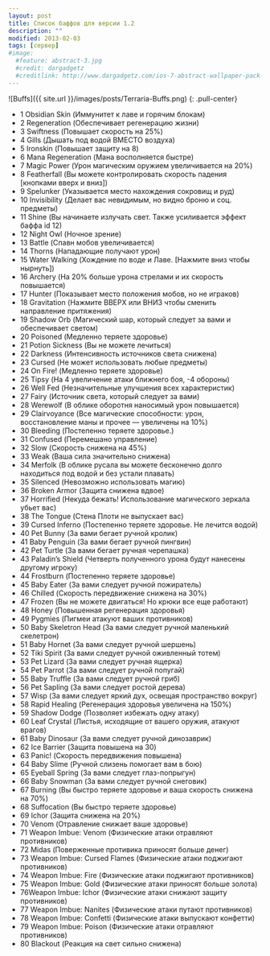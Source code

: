 ```yaml
---
layout: post
title: Список баффов для версии 1.2
description: ""
modified: 2013-02-03
tags: [сервер]
#image:
  #feature: abstract-3.jpg
  #credit: dargadgetz
  #creditlink: http://www.dargadgetz.com/ios-7-abstract-wallpaper-pack-for-iphone-5-and-ipod-touch-retina/
---
```


![Buffs]({{ site.url }}/images/posts/Terraria-Buffs.png)
{: .pull-center}

* 1 Obsidian Skin (Иммунитет к лаве и горячим блокам)
* 2 Regeneration (Обеспечивает регенерацию жизни)
* 3 Swiftness (Повышает скорость на 25%)
* 4 Gills (Дышать под водой ВМЕСТО воздуха)
* 5 Ironskin (Повышает защиту на 8)
* 6 Mana Regeneration (Мана восполняется быстре)
* 7 Magic Power (Урон магическим оружием увеличивается на 20%)
* 8 Featherfall (Вы можете контролировать скорость падения [кнопками вверх и вниз])
* 9 Spelunker (Указывается место нахождения сокровищ и руд)
* 10 Invisibility (Делает вас невидимым, но видно броню и соц. предметы)
* 11 Shine (Вы начинаете излучать свет. Также усиливается эффект баффа id 12)
* 12 Night Owl (Ночное зрение)
* 13 Battle (Спавн мобов увеличивается)
* 14 Thorns (Нападающие получают урон)
* 15 Water Walking (Хождение по воде и Лаве. [Нажмите вниз чтобы нырнуть])
* 16 Archery (На 20% больше урона стрелами и их скорость повышается)
* 17 Hunter (Показывает место положения мобов, но не играков)
* 18 Gravitation (Нажмите ВВЕРХ или ВНИЗ чтобы сменить направление притяжения)
* 19 Shadow Orb (Магический шар, который следует за вами и обеспечивает светом)
* 20 Poisoned (Медленно теряете здоровье)
* 21 Potion Sickness (Вы не можете лечиться)
* 22 Darkness (Интенсивность источников света снижена)
* 23 Cursed (Не может использовать любые предметы)
* 24 On Fire! (Медленно теряете здоровье)
* 25 Tipsy (На 4 увеличение атаки ближнего боя, -4 обороны)
* 26 Well Fed (Незначительные улучшения всех характеристик)
* 27 Fairy (Источник света, который следует за вами)
* 28 Werewolf (В облике оборотня наносимый урон повышается)
* 29 Clairvoyance (Все магические способности: урон, восстановление маны и прочее — увеличены на 10%)
* 30 Bleeding (Постепенно теряете здоровье.)
* 31 Confused (Перемешано управление)
* 32 Slow (Скорость снижена на 45%)
* 33 Weak (Ваша сила значительно снижена)
* 34 Merfolk (В облике русала вы можете бесконечно долго находиться под водой и без устали плавать)
* 35 Silenced (Невозможно использовать магию)
* 36 Broken Armor (Защита снижена вдвое)
* 37 Horrified (Некуда бежать! Использование магического зеркала убьет вас)
* 38 The Tongue (Стена Плоти не выпускает вас)
* 39 Cursed Inferno (Постепенно теряете здоровье. Не лечится водой)
* 40 Pet Bunny (За вами бегает ручной кролик)
* 41 Baby Penguin (За вами бегает ручной пингвин)
* 42 Pet Turtle (За вами бегает ручная черепашка)
* 43 Paladin’s Shield (Четверть полученного урона будут нанесены другому игроку)
* 44 Frostburn (Постепенно теряете здоровье)
* 45 Baby Eater (За вами следует ручной пожиратель)
* 46 Chilled (Скорость передвижение снижена на 30%)
* 47 Frozen (Вы не можете двигаться! Но крюки все еще работают)
* 48 Honey (Повышенная регенерация здоровья)
* 49 Pygmies (Пигмеи атакуют ваших противников)
* 50 Baby Skeletron Head (За вами следует ручной маленький скелетрон)
* 51 Baby Hornet (За вами следует ручной шершень)
* 52 Tiki Spirit (За вами следует ручной оживленный тотем)
* 53 Pet Lizard (За вами следует ручная ящерка)
* 54 Pet Parrot (За вами следует ручной попугай)
* 55 Baby Truffle (За вами следует ручной гриб)
* 56 Pet Sapling (За вами следует ростой дерева)
* 57 Wisp (За вами следует яркий дух, освещая пространство вокруг)
* 58 Rapid Healing (Регенерация здоровья увеличена на 150%)
* 59 Shadow Dodge (Позволяет избежать одну атаку)
* 60 Leaf Crystal (Листья, исходящие от вашего оружия, атакуют врагов)
* 61 Baby Dinosaur (За вами следует ручной динозаврик)
* 62 Ice Barrier (Защита повышена на 30)
* 63 Panic! (Скорость передвижения повышена)
* 64 Baby Slime (Ручной слизень помогает вам в бою)
* 65 Eyeball Spring (За вами следует глаз-попрыгун)
* 66 Baby Snowman (За вами следует ручной снеговик)
* 67 Burning (Вы быстро теряете здоровье и ваша скорость снижена на 70%)
* 68 Suffocation (Вы быстро теряете здоровье)
* 69 Ichor (Защита снижена на 20%)
* 70 Venom (Отравление снижает ваше здоровье)
* 71 Weapon Imbue: Venom (Физические атаки отравляют противников)
* 72 Midas (Поверженные противика приносят больше денег)
* 73 Weapon Imbue: Cursed Flames (Физические атаки поджигают противников)
* 74 Weapon Imbue: Fire (Физические атаки поджигают противников)
* 75 Weapon Imbue: Gold (Физические атаки приносят больше золота)
* 76Weapon Imbue: Ichor (Физические атаки снижают защиту противников)
* 77 Weapon Imbue: Nanites (Физические атаки путают противников)
* 78 Weapon Imbue: Confetti (Физические атаки выпускают конфетти)
* 79 Weapon Imbue: Poison (Физические атаки отравляют противников)
* 80 Blackout (Реакция на свет сильно снижена)
